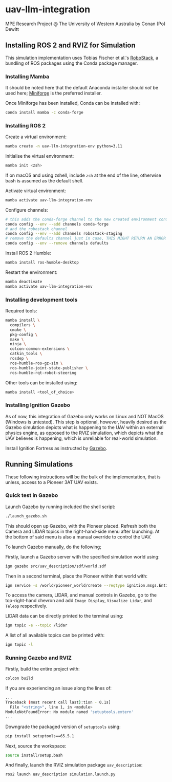 # uav-llm-integration
MPE Research Project @ The University of Western Australia by Conan (Po) Dewitt

## Installing ROS 2 and RVIZ for Simulation
This simulation implementation uses Tobias Fischer et al.'s [RoboStack](https://robostack.github.io/index.html), a bundling of ROS packages using the Conda package manager.

### Installing Mamba
It should be noted here that the default Anaconda installer should *not* be used here; [Miniforge](https://github.com/conda-forge/miniforge) is the preferred installer.

Once Miniforge has been installed, Conda can be installed with:
```sh
conda install mamba -c conda-forge
```

### Installing ROS 2
Create a virtual environment:
```sh
mamba create -n uav-llm-integration-env python=3.11
```

Initialise the virtual environment:
```sh
mamba init <zsh>
```
If on macOS and using zshell, include `zsh` at the end of the line, otherwise bash is assumed as the default shell.

Activate virtual environment:
```sh
mamba activate uav-llm-integration-env
```

Configure channels:
```sh
# this adds the conda-forge channel to the new created environment configuration 
conda config --env --add channels conda-forge
# and the robostack channel
conda config --env --add channels robostack-staging
# remove the defaults channel just in case, THIS MIGHT RETURN AN ERROR if it is not in the list WHICH IS OK
conda config --env --remove channels defaults
```

Install ROS 2 Humble:
```sh
mamba install ros-humble-desktop
```

Restart the environment:
```sh
mamba deactivate
mamba activate uav-llm-integration-env
```

### Installing development tools
Required tools:
```sh
mamba install \
  compilers \
  cmake \
  pkg-config \
  make \
  ninja \
  colcon-common-extensions \
  catkin_tools \
  rosdep \
  ros-humble-ros-gz-sim \
  ros-humble-joint-state-publisher \
  ros-humble-rqt-robot-steering
```

Other tools can be installed using:
```sh
mamba install <tool_of_choice>
```

### Installing Ignition Gazebo
As of now, this integration of Gazebo only works on Linux and NOT MacOS (Windows is untested). This step is optional, however, heavily desired as the Gazebo simulation depicts what is happening to the UAV within an external physics engine, as opposed to the RVIZ simulation, which depicts what the UAV believes is happening, which is unreliable for real-world simulation.

Install Ignition Fortress as instructed by [Gazebo](https://gazebosim.org/docs/fortress/install_ubuntu/).

## Running Simulations
These following instructions will be the bulk of the implementation, that is unless, access to a Pioneer 3AT UAV exists.

### Quick test in Gazebo
Launch Gazebo by running included the shell script:
```sh
./launch_gazebo.sh
```
This should open up Gazebo, with the Pioneer placed. Refresh both the Camera and LIDAR topics in the right-hand-side menu after launching. At the bottom of said menu is also a manual override to control the UAV.

To launch Gazebo manually, do the following;

Firstly, launch a Gazebo server with the specified simulation world using:
```sh
ign gazebo src/uav_description/sdf/world.sdf
```

Then in a second terminal, place the Pioneer within that world with:
```sh
ign service -s /world/pioneer_world/create --reqtype ignition.msgs.EntityFactory --reptype ignition.msgs.Boolean --timeout 1000 --req 'sdf_filename: "src/uav_description/urdf/pioneer.urdf", name: "pioneer"'
```

To access the camera, LIDAR, and manual controls in Gazebo, go to the top-right-hand chevron and add `Image Display`, `Visualize Lidar`, and `Teleop` respectively.

LIDAR data can be directly printed to the terminal using:
```sh
ign topic -e --topic /lidar
```

A list of all available topics can be printed with:
```sh
ign topic -l
```

### Running Gazebo and RVIZ
Firstly, build the entire project with:
```sh
colcon build
```
If you are experiencing an issue along the lines of:
```sh
...
Traceback (most recent call last):tion - 0.1s]
  File "<string>", line 1, in <module>
ModuleNotFoundError: No module named 'setuptools.extern'
...
```
Downgrade the packaged version of `setuptools` using:
```sh
pip install setuptools==65.5.1
```

Next, source the workspace:
```sh
source install/setup.bash
```

And finally, launch the RVIZ simulation package `uav_description`:
```sh
ros2 launch uav_description simulation.launch.py
```